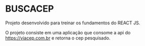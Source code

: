# BUSCACEP

Projeto desenvolvido para treinar os fundamentos do REACT JS. 

O projeto consiste em uma aplicação que consome a api do https://viacep.com.br e retorna o cep pesquisado.

